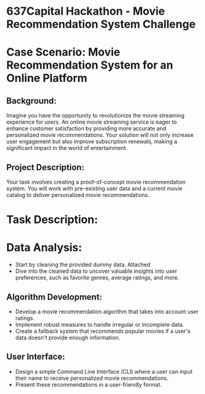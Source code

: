 # 637Capital Hackathon - Movie Recommendation System Challenge

# Case Scenario: Movie Recommendation System for an Online Platform
## Background:
Imagine you have the opportunity to revolutionize the movie streaming experience for users. An online movie streaming service is eager to enhance customer satisfaction by providing more accurate and personalized movie recommendations. Your solution will not only increase user engagement but also improve subscription renewals, making a significant impact in the world of entertainment.

## Project Description:
Your task involves creating a proof-of-concept movie recommendation system. You will work with pre-existing user data and a current movie catalog to deliver personalized movie recommendations.

# Task Description:
# Data Analysis:
- Start by cleaning the provided dummy data. Attached
- Dive into the cleaned data to uncover valuable insights into user preferences, such as favorite genres, average ratings, and more.

## Algorithm Development:
- Develop a movie recommendation algorithm that takes into account user ratings.
- Implement robust measures to handle irregular or incomplete data.
- Create a fallback system that recommends popular movies if a user's data doesn't provide enough information.

## User Interface:
- Design a simple Command Line Interface (CLI) where a user can input their name to receive personalized movie recommendations.
- Present these recommendations in a user-friendly format.
